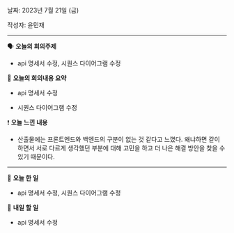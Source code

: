 날짜: 2023년 7월 21일 (금)

작성자: 윤민재

---

<aside>

🗣 **오늘의 회의주제**

</aside>

- api 명세서 수정, 시퀀스 다이어그램 수정

<aside>

🎢 **오늘의 회의내용 요약**

</aside>

- api 명세서 수정

- 시퀀스 다이어그램 수정

<aside>

❗ **오늘 느낀 내용**

</aside>

- 산출물에는 프론트엔드와 백엔드의 구분이 없는 것 같다고 느꼈다. 왜냐하면 같이 하면서 서로 다르게 생각했던 부분에 대해 고민을 하고 더 나은 해결 방안을 찾을 수 있기 때문이다.

---

<aside>

🎵 **오늘 한 일**

</aside>

- api 명세서 수정, 시퀀스 다이어그램 수정

<aside>

🥊 **내일 할 일**

</aside>

- api 명세서 수정
